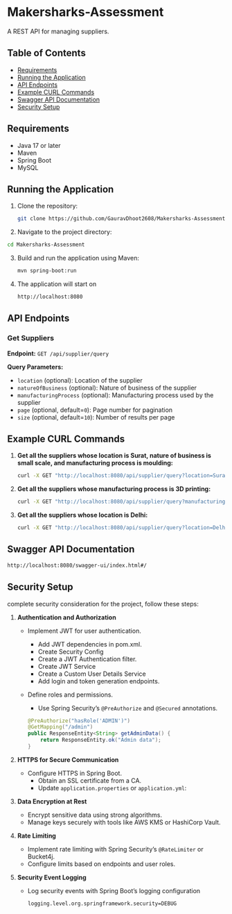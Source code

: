 # Makersharks-Assessment

A REST API for managing suppliers.

## Table of Contents
- [Requirements](#requirements)
- [Running the Application](#running-the-application)
- [API Endpoints](#api-endpoints)
- [Example CURL Commands](#example-curl-commands)
- [Swagger API Documentation](#swagger-api-documentation)
- [Security Setup](#security-setup)


## Requirements

- Java 17 or later
- Maven
- Spring Boot
- MySQL

## Running the Application

1. Clone the repository:
   ```bash
   git clone https://github.com/GauravDhoot2608/Makersharks-Assessment.git
   ```
   
2. Navigate to the project directory:
  ```bash
  cd Makersharks-Assessment
  ```

3. Build and run the application using Maven:
   ```bash
   mvn spring-boot:run
   ```

4. The application will start on
    ```bash
    http://localhost:8080
    ```

## API Endpoints

### Get Suppliers

**Endpoint:** `GET /api/supplier/query`

**Query Parameters:**

- `location` (optional): Location of the supplier
- `natureOfBusiness` (optional): Nature of business of the supplier
- `manufacturingProcess` (optional): Manufacturing process used by the supplier
- `page` (optional, default=`0`): Page number for pagination
- `size` (optional, default=`10`): Number of results per page

## Example CURL Commands

1. **Get all the suppliers whose location is Surat, nature of business is small scale, and manufacturing process is moulding:**

    ```bash
    curl -X GET "http://localhost:8080/api/supplier/query?location=Surat&natureOfBusiness=SMALL_SCALE&manufacturingProcess=MOULDING"
    ```

2. **Get all the suppliers whose manufacturing process is 3D printing:**

    ```bash
    curl -X GET "http://localhost:8080/api/supplier/query?manufacturingProcess=PRINTING_3D"
    ```

3. **Get all the suppliers whose location is Delhi:**

    ```bash
    curl -X GET "http://localhost:8080/api/supplier/query?location=Delhi"
    ```

## Swagger API Documentation
   ```bash
   http://localhost:8080/swagger-ui/index.html#/
   ```

## Security Setup

complete security consideration for the project, follow these steps:

1. **Authentication and Authorization**
   - Implement JWT for user authentication. 
     - Add JWT dependencies in pom.xml.
     - Create Security Config
     - Create a JWT Authentication filter.
     - Create JWT Service
     - Create a Custom User Details Service
     - Add login and token generation endpoints.
   - Define roles and permissions.
     - Use Spring Security’s `@PreAuthorize` and `@Secured` annotations.

     ```java
     @PreAuthorize("hasRole('ADMIN')")
     @GetMapping("/admin")
     public ResponseEntity<String> getAdminData() {
         return ResponseEntity.ok("Admin data");
     }
     ```

2. **HTTPS for Secure Communication**
   - Configure HTTPS in Spring Boot.
     - Obtain an SSL certificate from a CA.
     - Update `application.properties` or `application.yml`:

3. **Data Encryption at Rest**
   - Encrypt sensitive data using strong algorithms.
   - Manage keys securely with tools like AWS KMS or HashiCorp Vault.

4. **Rate Limiting**
   - Implement rate limiting with Spring Security’s `@RateLimiter` or Bucket4j.
   - Configure limits based on endpoints and user roles.

5. **Security Event Logging**
   - Log security events with Spring Boot’s logging configuration

     ```properties
     logging.level.org.springframework.security=DEBUG
     ```

